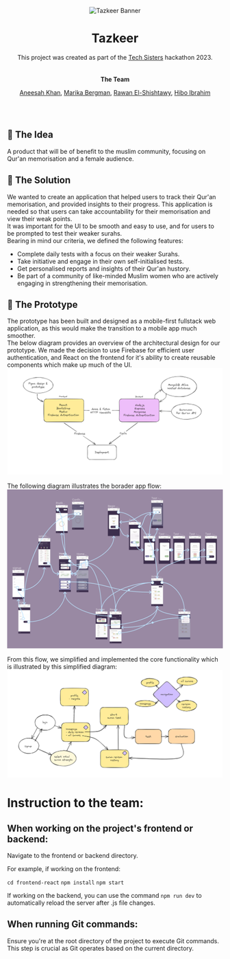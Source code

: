 <p align="center">
  <img src="/assets/tazkeer_banner_dark.png" alt="Tazkeer Banner">
</p>

<div align="center">
    <h1>
        Tazkeer
    </h1>
    <div>
        This project was created as part of the <a href="https://www.tech-sisters.com/">Tech Sisters</a> hackathon 2023.
    </div>
  <br/>
  <br/>
    <strong> The Team </strong>
    <p>
     <a href="https://github.com/annoinspace">Aneesah Khan</a>,  
     <a href="https://github.com/mariberg">Marika Bergman</a>,
      <a href="https://github.com/rawanshisht">Rawan El-Shishtawy</a>, 
      <a href="https://github.com/hiboibrahim">Hibo Ibrahim</a> 
    </p>
</div>
  <br/>
  <br/>
<div>
  <h2>
    🧐 The Idea
  </h2>
  <p>
    A product that will be of benefit to the muslim community, focusing on Qur'an memorisation and a female audience.
  <p>
  <h2>
    🧐 The Solution
  </h2>
  <p>
  We wanted to create an application that helped users to track their Qur'an memorisation, and provided insights to their 
  progress. This application is needed so that users can take accountability 
  for their memorisation and view their weak points. 
  <br/>
  It was important for the UI to be smooth and easy to use, and for users to be prompted to test their weaker surahs.
  <br/>
  Bearing in mind our criteria, we defined the following features:
      <ul>
      <li>Complete daily tests with a focus on their weaker Surahs.</li>
      <li>Take initiative and engage in their own self-initialised tests.</li>
      <li>Get personalised reports and insights of their Qur'an hustory.</li>
      <li>Be part of a community of like-minded Muslim women who are actively engaging in strengthening their memorisation.</li>
    </ul>
  <p>
  <h2>
    🧐 The Prototype
  </h2>
  <p>
  The prototype has been built and designed as a mobile-first fullstack web application, as this would make the transition to a mobile app much smoother.
<br/>
The below diagram provides an overview of the architectural design for our prototype. 
We made the decision to use Firebase for efficient user authentication, and React on the frontend for it's ability to create reusable components which make up much of the UI.
<img src="/assets/architecture-diagram.png" alt="architecture diagram">

The following diagram illustrates the borader app flow:
<img src="/assets/app-flow-complete.png" alt="app flow complicated">

From this flow, we simplified and implemented the core functionality which is illustrated by this simplified diagram:
<img src="/assets/app-flow.png" alt="app flow">

</div>

# Instruction to the team:

## When working on the project's frontend or backend:

Navigate to the frontend or backend directory.

For example, if working on the frontend:

`cd frontend-react`
`npm install`
`npm start`

If working on the backend, you can use the command `npm run dev`
to automatically reload the server after .js file changes.

## When running Git commands:

Ensure you're at the root directory of the project to execute Git commands. This step is crucial as Git operates based on the current directory.
